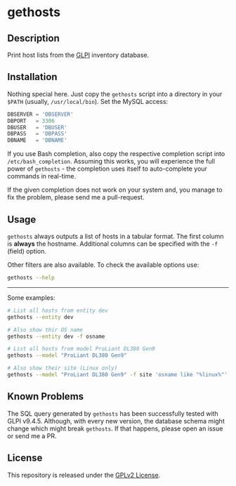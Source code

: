 # gethosts

## Description

Print host lists from the [GLPI](https://glpi-project.org/) inventory database.

## Installation

Nothing special here. Just copy the `gethosts` script into a directory in your
`$PATH` (usually, `/usr/local/bin`). Set the MySQL access:

```python
DBSERVER = 'DBSERVER'
DBPORT   = 3306
DBUSER   = 'DBUSER'
DBPASS   = 'DBPASS'
DBNAME   = 'DBNAME'
```

If you use Bash completion, also copy the respective completion script into
`/etc/bash_completion`. Assuming this works, you will experience the full
power of `gethosts` - the completion uses itself to auto-complete your commands
in real-time.

If the given completion does not work on your system and, you manage to fix
the problem, please send me a pull-request.

## Usage

`gethosts` always outputs a list of hosts in a tabular format. The first column
is **always** the hostname. Additional columns can be specified with the `-f`
(field) option.

Other filters are also available. To check the available options use:

```bash
gethosts --help
```

---

Some examples:

```bash
# List all hosts from entity dev
gethosts --entity dev

# Also show thir OS name
gethosts --entity dev -f osname

# List all hosts from model ProLiant DL380 Gen9
gethosts --model "ProLiant DL380 Gen9"

# Also show their site (Linux only)
gethosts --model "ProLiant DL380 Gen9" -f site 'osname like "%linux%"'
```

## Known Problems

The SQL query generated by `gethosts` has been successfully tested with
GLPI v9.4.5. Although, with every new version, the database schema might change
which might break `gethosts`. If that happens, please open an issue or send me
a PR.

## License

This repository is released under the [GPLv2 License](https://www.gnu.org/licenses/old-licenses/gpl-2.0.en.html).

